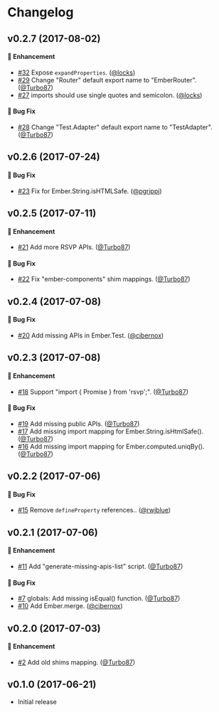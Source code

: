# Changelog

## v0.2.7 (2017-08-02)

#### :rocket: Enhancement
* [#32](https://github.com/ember-cli/ember-rfc176-data/pull/32) Expose `expandProperties`. ([@locks](https://github.com/locks))
* [#29](https://github.com/ember-cli/ember-rfc176-data/pull/29) Change "Router" default export name to "EmberRouter". ([@Turbo87](https://github.com/Turbo87))
* [#27](https://github.com/ember-cli/ember-rfc176-data/pull/27) imports should use single quotes and semicolon. ([@locks](https://github.com/locks))

#### :bug: Bug Fix
* [#28](https://github.com/ember-cli/ember-rfc176-data/pull/28) Change "Test.Adapter" default export name to "TestAdapter". ([@Turbo87](https://github.com/Turbo87))


## v0.2.6 (2017-07-24)

#### :bug: Bug Fix
* [#23](https://github.com/ember-cli/ember-rfc176-data/pull/23) Fix for Ember.String.isHTMLSafe. ([@pgrippi](https://github.com/pgrippi))


## v0.2.5 (2017-07-11)

#### :rocket: Enhancement
* [#21](https://github.com/ember-cli/ember-rfc176-data/pull/21) Add more RSVP APIs. ([@Turbo87](https://github.com/Turbo87))

#### :bug: Bug Fix
* [#22](https://github.com/ember-cli/ember-rfc176-data/pull/22) Fix "ember-components" shim mappings. ([@Turbo87](https://github.com/Turbo87))


## v0.2.4 (2017-07-08)

#### :bug: Bug Fix
* [#20](https://github.com/ember-cli/ember-rfc176-data/pull/20) Add missing APIs in Ember.Test. ([@cibernox](https://github.com/cibernox))


## v0.2.3 (2017-07-08)

#### :rocket: Enhancement
* [#18](https://github.com/ember-cli/ember-rfc176-data/pull/18) Support "import { Promise } from 'rsvp';". ([@Turbo87](https://github.com/Turbo87))

#### :bug: Bug Fix
* [#19](https://github.com/ember-cli/ember-rfc176-data/pull/19) Add missing public APIs. ([@Turbo87](https://github.com/Turbo87))
* [#17](https://github.com/ember-cli/ember-rfc176-data/pull/17) Add missing import mapping for Ember.String.isHtmlSafe(). ([@Turbo87](https://github.com/Turbo87))
* [#16](https://github.com/ember-cli/ember-rfc176-data/pull/16) Add missing import mapping for Ember.computed.uniqBy(). ([@Turbo87](https://github.com/Turbo87))


## v0.2.2 (2017-07-06)

#### :bug: Bug Fix
* [#15](https://github.com/ember-cli/ember-rfc176-data/pull/15) Remove `defineProperty` references.. ([@rwjblue](https://github.com/rwjblue))


## v0.2.1 (2017-07-06)

#### :rocket: Enhancement
* [#11](https://github.com/ember-cli/ember-rfc176-data/pull/11) Add "generate-missing-apis-list" script. ([@Turbo87](https://github.com/Turbo87))

#### :bug: Bug Fix
* [#7](https://github.com/ember-cli/ember-rfc176-data/pull/7) globals: Add missing isEqual() function. ([@Turbo87](https://github.com/Turbo87))
* [#10](https://github.com/ember-cli/ember-rfc176-data/pull/10) Add Ember.merge. ([@cibernox](https://github.com/cibernox))


## v0.2.0 (2017-07-03)

#### :rocket: Enhancement
* [#2](https://github.com/ember-cli/ember-rfc176-data/pull/2) Add old shims mapping. ([@Turbo87](https://github.com/Turbo87))


## v0.1.0 (2017-06-21)

* Initial release
